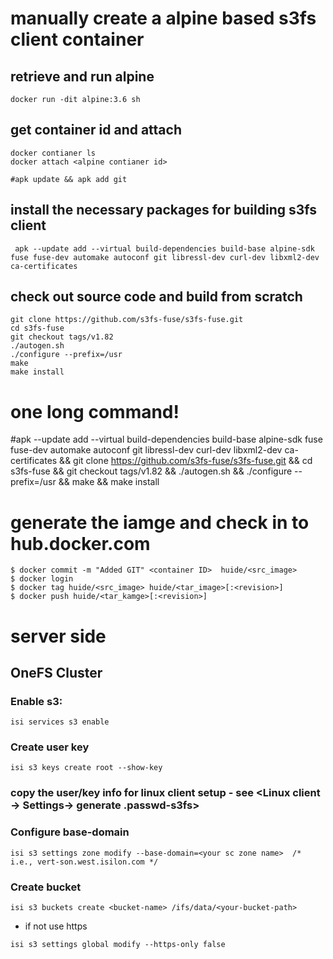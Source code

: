 # manually create a alpine based s3fs client container

## retrieve and run alpine
``` docker run -dit alpine:3.6 sh ```

## get container id and attach
```
docker contianer ls
docker attach <alpine contianer id>

#apk update && apk add git
```
## install the necessary packages for building s3fs client
``` apk --update add --virtual build-dependencies build-base alpine-sdk fuse fuse-dev automake autoconf git libressl-dev curl-dev libxml2-dev ca-certificates```

## check out source code and build from scratch
```
git clone https://github.com/s3fs-fuse/s3fs-fuse.git 
cd s3fs-fuse 
git checkout tags/v1.82
./autogen.sh
./configure --prefix=/usr
make
make install 
```

# one long command!
#apk --update add --virtual build-dependencies build-base alpine-sdk fuse fuse-dev automake autoconf git libressl-dev curl-dev libxml2-dev ca-certificates && git clone https://github.com/s3fs-fuse/s3fs-fuse.git && cd s3fs-fuse && git checkout tags/v1.82 && ./autogen.sh && ./configure --prefix=/usr && make && make install 

# generate the iamge and check in to hub.docker.com
```
$ docker commit -m "Added GIT" <container ID>  huide/<src_image>
$ docker login
$ docker tag huide/<src_image> huide/<tar_image>[:<revision>]
$ docker push huide/<tar_kamge>[:<revision>]
```

# server side
## OneFS Cluster
### Enable s3:

  ``` isi services s3 enable ```

### Create user key   

 ``` isi s3 keys create root --show-key ```

### copy the user/key info for linux client setup - see <Linux client → Settings→  generate .passwd-s3fs>

### Configure base-domain

```isi s3 settings zone modify --base-domain=<your sc zone name>  /* i.e., vert-son.west.isilon.com */ ```

### Create bucket

``` isi s3 buckets create <bucket-name> /ifs/data/<your-bucket-path> ```
 
* if not use https

``` isi s3 settings global modify --https-only false ```

